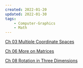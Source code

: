 ```yaml
---
created: 2022-01-20
updated: 2022-01-30
tags:
    - Computer-Graphics
    - Math
---
```


[Ch 03 Multiple Coordinate Spaces](3D%20Math%20Primer%20For%20Graphics%20and%20Game%20Development/Ch%2003%20Multiple%20Coordinate%20Spaces.md)

[Ch 06 More on Matrices](3D%20Math%20Primer%20For%20Graphics%20and%20Game%20Development/Ch%2006%20More%20on%20Matrices.md)

[Ch 08 Rotation in Three Dimensions](3D%20Math%20Primer%20For%20Graphics%20and%20Game%20Development/Ch%2008%20Rotation%20in%20Three%20Dimensions.md)